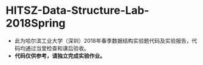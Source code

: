 # HITSZ-Data-Structure-Lab-2018Spring
- 此为哈尔滨工业大学（深圳）2018年春季数据结构实验题代码及实验报告，代码均通过当堂检查和课后验收。
- **代码仅供参考，请独立完成实验作业。**
